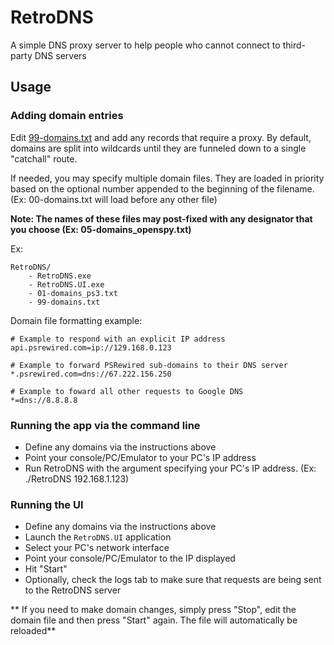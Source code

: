 # RetroDNS
A simple DNS proxy server to help people who cannot connect to third-party DNS servers

## Usage
### Adding domain entries
Edit [99-domains.txt](99-domains.txt) and add any records that require a proxy.
By default, domains are split into wildcards until they are funneled down to a single "catchall" route.

If needed, you may specify multiple domain files. They are loaded in priority based on the optional number appended to the beginning
of the filename. (Ex: 00-domains.txt will load before any other file)


**Note: The names of these files may post-fixed with any designator that you choose (Ex: 05-domains_openspy.txt)**


Ex:
```text
RetroDNS/
    - RetroDNS.exe
    - RetroDNS.UI.exe
    - 01-domains_ps3.txt
    - 99-domains.txt
```
Domain file formatting example:
```text
# Example to respond with an explicit IP address
api.psrewired.com=ip://129.168.0.123 

# Example to forward PSRewired sub-domains to their DNS server
*.psrewired.com=dns://67.222.156.250

# Example to foward all other requests to Google DNS
*=dns://8.8.8.8
```

### Running the app via the command line
- Define any domains via the instructions above
- Point your console/PC/Emulator to your PC's IP address
- Run RetroDNS with the argument specifying your PC's IP address. (Ex: ./RetroDNS 192.168.1.123)

### Running the UI
- Define any domains via the instructions above
- Launch the `RetroDNS.UI` application
- Select your PC's network interface
- Point your console/PC/Emulator to the IP displayed
- Hit "Start"
- Optionally, check the logs tab to make sure that requests are being sent to the RetroDNS server

** If you need to make domain changes, simply press "Stop", edit the domain file and then press "Start" again. The file will automatically be reloaded**
